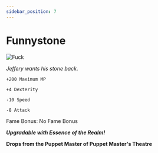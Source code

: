 ```yaml
---
sidebar_position: 7
---
```


# Funnystone 

![Fuck](https://vwiki.valorserver.com/api/item/picture/funnystone)

<i>Jeffery wants his stone back.</i>

    +200 Maximum MP
    
    +4 Dexterity
    
    -10 Speed
    
    -8 Attack
    
Fame Bonus: No Fame Bonus

***Upgradable with Essence of the Realm!***

**Drops from the Puppet Master of Puppet Master's Theatre**
